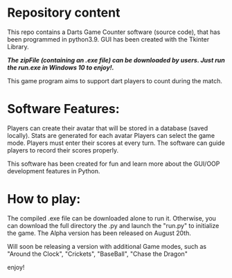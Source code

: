 # Repository content

This repo contains a Darts Game Counter software (source code), that has been programmed in python3.9.
GUI has been created with the Tkinter Library.

***The zipFile (containing an .exe file) can  be downloaded by users. 
Just run the run.exe in Windows 10 to enjoy!.***

This game program aims to support dart players to count during the match.

# Software Features:
Players can create their avatar that will be stored in a database (saved locally).
Stats are generated for each avatar
Players can select the game mode.
Players must enter their scores at every turn.
The software can guide players to record their scores properly.

This software has been created for fun and learn more about the GUI/OOP development features in Python.

# How to play:

The compiled .exe file can be downloaded alone to run it. 
Otherwise, you can download the full directory the .py and launch the "run.py" to initialize the game.
The Alpha version has been released on August 20th.

Will soon be releasing a version with additional Game modes, such as "Around the Clock", "Crickets", "BaseBall", "Chase the Dragon"

enjoy!
